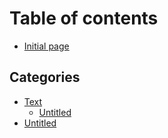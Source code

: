 # Table of contents

* [Initial page](README.md)

## Categories

* [Text](awww/untitled/README.md)
  * [Untitled](awww/untitled/untitled.md)
* [Untitled](awww/untitled-1.md)

